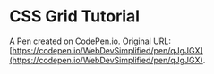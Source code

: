# CSS Grid Tutorial

A Pen created on CodePen.io. Original URL: [https://codepen.io/WebDevSimplified/pen/qJgJGX](https://codepen.io/WebDevSimplified/pen/qJgJGX).

